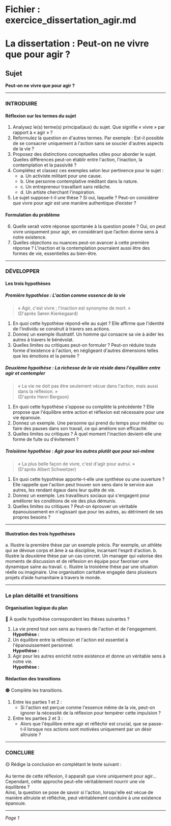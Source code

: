 # Fichier : exercice_dissertation_agir.md

# La dissertation : Peut-on ne vivre que pour agir ?

## Sujet
**Peut-on ne vivre que pour agir ?**

---

### INTRODUIRE

#### Réflexion sur les termes du sujet

1. Analysez le(s) terme(s) principal(aux) du sujet. Que signifie « vivre » par rapport à « agir » ? 
2. Reformulez la question en d'autres termes. Par exemple : Est-il possible de se consacrer uniquement à l'action sans se soucier d'autres aspects de la vie ?
3. Proposez des distinctions conceptuelles utiles pour aborder le sujet. Quelles différences peut-on établir entre l'action, l'inaction, la contemplation et la passivité ?
4. Complétez et classez ces exemples selon leur pertinence pour le sujet :
   - a. Un activiste militant pour une cause.
   - b. Une personne contemplative méditant dans la nature.
   - c. Un entrepreneur travaillant sans relâche.
   - d. Un artiste cherchant l'inspiration.
5. Le sujet suppose-t-il une thèse ? Si oui, laquelle ? Peut-on considérer que vivre pour agir est une manière authentique d’exister ?

#### Formulation du problème

6. Quelle serait votre réponse spontanée à la question posée ? Oui, on peut vivre uniquement pour agir, en considérant que l’action donne sens à notre existence.
7. Quelles objections ou nuances peut-on avancer à cette première réponse ? L'inaction et la contemplation pourraient aussi être des formes de vie, essentielles au bien-être.

---

### DÉVELOPPER

#### Les trois hypothèses

##### Première hypothèse : L'action comme essence de la vie

> « Agir, c'est vivre ; l'inaction est synonyme de mort. »  
> (D'après Søren Kierkegaard)

1. En quoi cette hypothèse répond-elle au sujet ? Elle affirme que l'identité de l'individu se construit à travers ses actions.
2. Donnez un exemple illustratif. Un homme qui consacre sa vie à aider les autres à travers le bénévolat.
3. Quelles limites ou critiques peut-on formuler ? Peut-on réduire toute forme d'existence à l'action, en négligeant d'autres dimensions telles que les émotions et la pensée ?

##### Deuxième hypothèse : La richesse de la vie réside dans l’équilibre entre agir et contempler

> « La vie ne doit pas être seulement vécue dans l'action, mais aussi dans la réflexion. »  
> (D'après Henri Bergson)

1. En quoi cette hypothèse s'oppose ou complète la précédente ? Elle propose que l'équilibre entre action et réflexion est nécessaire pour une vie épanouie.
2. Donnez un exemple. Une personne qui prend du temps pour méditer ou faire des pauses dans son travail, ce qui améliore son efficacité.
3. Quelles limites ou critiques ? À quel moment l'inaction devient-elle une forme de fuite ou d'évitement ? 

##### Troisième hypothèse : Agir pour les autres plutôt que pour soi-même

> « La plus belle façon de vivre, c'est d'agir pour autrui. »  
> (D'après Albert Schweitzer)

1. En quoi cette hypothèse apporte-t-elle une synthèse ou une ouverture ? Elle rappelle que l'action peut trouver son sens dans le service aux autres, les rendant égaux dans leur quête de vie.
2. Donnez un exemple. Les travailleurs sociaux qui s'engagent pour améliorer les conditions de vie des plus démunis.
3. Quelles limites ou critiques ? Peut-on éprouver un véritable épanouissement en n'agissant que pour les autres, au détriment de ses propres besoins ?

---

#### Illustration des trois hypothèses

a. Illustre la première thèse par un exemple précis. Par exemple, un athlète qui se dévoue corps et âme à sa discipline, incarnant l'esprit d'action.
b. Illustre la deuxième thèse par un cas concret. Un manager qui valorise des moments de discussion et de réflexion en équipe pour favoriser une dynamique saine au travail.
c. Illustre la troisième thèse par une situation réelle ou imaginaire. Une organisation caritative engagée dans plusieurs projets d’aide humanitaire à travers le monde.

---

### Le plan détaillé et transitions

#### Organisation logique du plan

🔴 À quelle hypothèse correspondent les thèses suivantes ?

1. La vie prend tout son sens au travers de l'action et de l'engagement.  
   **Hypothèse :**
2. Un équilibre entre la réflexion et l'action est essentiel à l'épanouissement personnel.  
   **Hypothèse :**
3. Agir pour les autres enrichit notre existence et donne un véritable sens à notre vie.  
   **Hypothèse :**

#### Rédaction des transitions

🟠 Complète les transitions.

1. Entre les parties 1 et 2 :  
   - Si l'action est perçue comme l'essence même de la vie, peut-on ignorer la nécessité de la réflexion pour tempérer cette impulsion ?
2. Entre les parties 2 et 3 :  
   - Alors que l'équilibre entre agir et réfléchir est crucial, que se passe-t-il lorsque nos actions sont motivées uniquement par un désir altruiste ?

---

### CONCLURE

🟡 Rédige la conclusion en complétant le texte suivant :

Au terme de cette réflexion, il apparaît que vivre uniquement pour agir…  
Cependant, cette approche peut-elle véritablement nourrir une vie équilibrée ?  
Ainsi, la question se pose de savoir si l'action, lorsqu'elle est vécue de manière altruiste et réfléchie, peut véritablement conduire à une existence épanouie.

--- 

*Page 1*